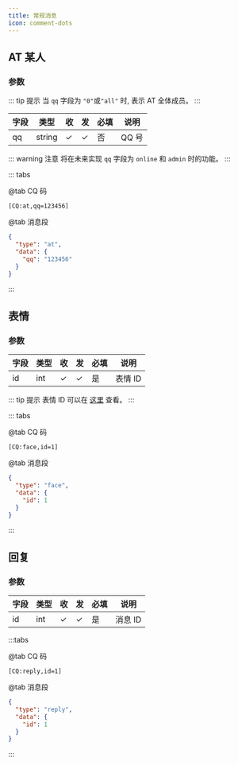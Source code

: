 ```yaml
---
title: 常规消息
icon: comment-dots
---
```


## AT 某人

### 参数

::: tip 提示
当 `qq` 字段为 `"0"`或`"all"` 时, 表示 AT 全体成员。
:::

| 字段 | 类型   | 收   | 发   | 必填 | 说明  |
| ---- | ------ | ---- | ---- | ---- | ----- |
| qq   | string | ✓    | ✓    | 否   | QQ 号 |

::: warning 注意
将在未来实现 `qq` 字段为 `online` 和 `admin` 时的功能。
:::

::: tabs

@tab CQ 码

```
[CQ:at,qq=123456]
```

@tab 消息段

```json
{
  "type": "at",
  "data": {
    "qq": "123456"
  }
}
```

:::

## 表情

### 参数

| 字段 | 类型 | 收  | 发  | 必填 | 说明    |
| ---- | ---- | --- | --- | ---- | ------- |
| id   | int  | ✓   | ✓   | 是   | 表情 ID |

::: tip 提示
表情 ID 可以在 [这里](https://github.com/richardchien/coolq-http-api/wiki/%E8%A1%A8%E6%83%85-CQ-%E7%A0%81-ID-%E8%A1%A8) 查看。
:::

::: tabs

@tab CQ 码

```
[CQ:face,id=1]
```

@tab 消息段

```json
{
  "type": "face",
  "data": {
    "id": 1
  }
}
```

:::

## 回复

### 参数

| 字段 | 类型 | 收  | 发  | 必填 | 说明    |
| ---- | ---- | --- | --- | ---- | ------- |
| id   | int  | ✓   | ✓   | 是   | 消息 ID |

:::tabs

@tab CQ 码

```
[CQ:reply,id=1]
```

@tab 消息段

```json
{
  "type": "reply",
  "data": {
    "id": 1
  }
}
```

:::